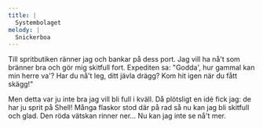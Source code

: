 ```yaml
---
title: |
  Systembolaget
melody: |
  Snickerboa
---
```

Till spritbutiken ränner jag 
och bankar på dess port. 
Jag vill ha nå't som bränner bra 
och gör mig skitfull fort. 
Expediten sa: "Godda', 
hur gammal kan min herre va'? 
Har du nå't leg, ditt jävla drägg? 
Kom hit igen när du fått skägg!" 

Men detta var ju inte bra 
jag vill bli full i kväll. 
Då plötsligt en idé fick jag: 
de har ju sprit på Shell! 
Många flaskor stod där på rad 
så nu kan jag bli skitfull och glad. 
Den röda vätskan rinner ner... 
Nu kan jag inte se nå't mer.
